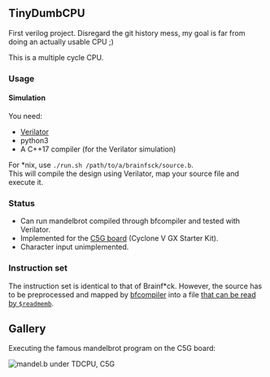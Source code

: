 ## TinyDumbCPU

First verilog project. Disregard the git history mess, my goal is far from doing an actually usable CPU ;)

This is a multiple cycle CPU.

### Usage

#### Simulation

You need:

- [Verilator](https://www.veripool.org/wiki/verilator)
- python3
- A C++17 compiler (for the Verilator simulation)

For \*nix, use `./run.sh /path/to/a/brainfsck/source.b`.  
This will compile the design using Verilator, map your source file and execute it.

### Status

- Can run mandelbrot compiled through bfcompiler and tested with Verilator.
- Implemented for the [C5G board](http://c5g.terasic.com/) (Cyclone V GX Starter Kit).
- Character input unimplemented.

### Instruction set

The instruction set is identical to that of Brainf\*ck. However, the source has to be preprocessed and mapped by [bfcompiler](bfcompiler/compiler.py) into a file [that can be read by `$readmemb`](rtl/rom_pmem.sv).

## Gallery

Executing the famous mandelbrot program on the C5G board:

![mandel.b under TDCPU, C5G](https://i.imgur.com/UnkMOtT.png)
